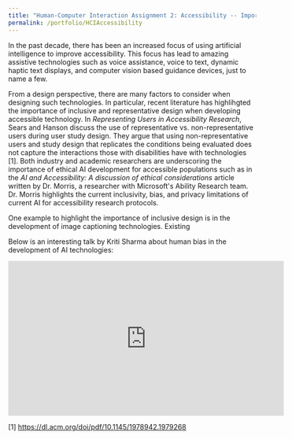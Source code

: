 ```yaml
---
title: "Human-Computer Interaction Assignment 2: Accessibility -- Importance of Inclusive Design"
permalink: /portfolio/HCIAccessibility
---
```


In the past decade, there has been an increased focus of using artificial intelligence to improve accessibility. This focus has lead to amazing assistive technologies such as voice assistance, voice to text, dynamic haptic text displays, and computer vision based guidance devices, just to name a few. 

From a design perspective, there are many factors to consider when designing such technologies. In particular, recent literature has highlihgted the importance of inclusive and representative design when developing accessible technology. In *Representing Users in Accessibility Research*, Sears and Hanson discuss the use of representative vs. non-representative users during user study design. They argue that using non-representative users and study design that replicates the conditions being evaluated does not capture the interactions those with disabilities have with technologies [1]. Both industry and academic researchers are underscoring the importance of ethical AI development for accessible populations such as in the *AI and Accessibility: A discussion of ethical considerations* article written by Dr. Morris, a researcher with Microsoft's Ability Research team. Dr. Morris highlights the current inclusivity, bias, and privacy limitations of current AI for accessibility research protocols. 

One example to highlight the importance of inclusive design is in the development of image captioning technologies. Existing 

Below is an interesting talk by Kriti Sharma about human bias in the development of AI technologies: 
<iframe width="560" height="315" src="https://www.youtube.com/embed/BRRNeBKwvNM" frameborder="0" allow="accelerometer; autoplay; clipboard-write; encrypted-media; gyroscope; picture-in-picture" allowfullscreen></iframe>


[1] https://dl.acm.org/doi/pdf/10.1145/1978942.1979268
